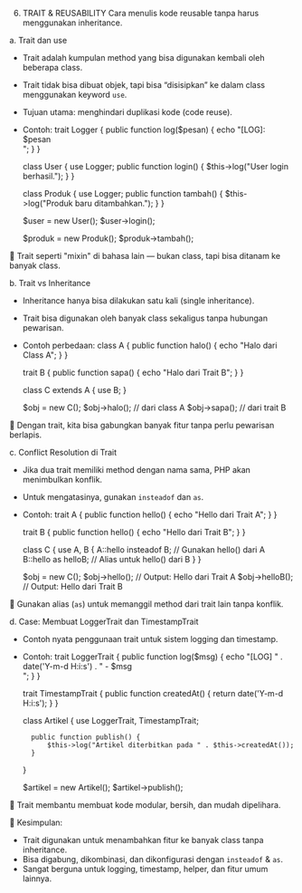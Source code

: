 6. TRAIT & REUSABILITY
Cara menulis kode reusable tanpa harus menggunakan inheritance.

a. Trait dan use
   - Trait adalah kumpulan method yang bisa digunakan kembali oleh beberapa class.
   - Trait tidak bisa dibuat objek, tapi bisa “disisipkan” ke dalam class menggunakan keyword `use`.
   - Tujuan utama: menghindari duplikasi kode (code reuse).
   - Contoh:
       trait Logger {
           public function log($pesan) {
               echo "[LOG]: $pesan<br>";
           }
       }

       class User {
           use Logger;
           public function login() {
               $this->log("User login berhasil.");
           }
       }

       class Produk {
           use Logger;
           public function tambah() {
               $this->log("Produk baru ditambahkan.");
           }
       }

       $user = new User();
       $user->login();

       $produk = new Produk();
       $produk->tambah();

   🔹 Trait seperti "mixin" di bahasa lain — bukan class, tapi bisa ditanam ke banyak class.

b. Trait vs Inheritance
   - Inheritance hanya bisa dilakukan satu kali (single inheritance).
   - Trait bisa digunakan oleh banyak class sekaligus tanpa hubungan pewarisan.
   - Contoh perbedaan:
       class A {
           public function halo() {
               echo "Halo dari Class A";
           }
       }

       trait B {
           public function sapa() {
               echo "Halo dari Trait B";
           }
       }

       class C extends A {
           use B;
       }

       $obj = new C();
       $obj->halo(); // dari class A
       $obj->sapa(); // dari trait B

   🔹 Dengan trait, kita bisa gabungkan banyak fitur tanpa perlu pewarisan berlapis.

c. Conflict Resolution di Trait
   - Jika dua trait memiliki method dengan nama sama, PHP akan menimbulkan konflik.
   - Untuk mengatasinya, gunakan `insteadof` dan `as`.
   - Contoh:
       trait A {
           public function hello() {
               echo "Hello dari Trait A";
           }
       }

       trait B {
           public function hello() {
               echo "Hello dari Trait B";
           }
       }

       class C {
           use A, B {
               A::hello insteadof B; // Gunakan hello() dari A
               B::hello as helloB;   // Alias untuk hello() dari B
           }
       }

       $obj = new C();
       $obj->hello();  // Output: Hello dari Trait A
       $obj->helloB(); // Output: Hello dari Trait B

   🔹 Gunakan alias (`as`) untuk memanggil method dari trait lain tanpa konflik.

d. Case: Membuat LoggerTrait dan TimestampTrait
   - Contoh nyata penggunaan trait untuk sistem logging dan timestamp.
   - Contoh:
       trait LoggerTrait {
           public function log($msg) {
               echo "[LOG] " . date('Y-m-d H:i:s') . " - $msg<br>";
           }
       }

       trait TimestampTrait {
           public function createdAt() {
               return date('Y-m-d H:i:s');
           }
       }

       class Artikel {
           use LoggerTrait, TimestampTrait;

           public function publish() {
               $this->log("Artikel diterbitkan pada " . $this->createdAt());
           }
       }

       $artikel = new Artikel();
       $artikel->publish();

   🔹 Trait membantu membuat kode modular, bersih, dan mudah dipelihara.

🔹 Kesimpulan:
- Trait digunakan untuk menambahkan fitur ke banyak class tanpa inheritance.
- Bisa digabung, dikombinasi, dan dikonfigurasi dengan `insteadof` & `as`.
- Sangat berguna untuk logging, timestamp, helper, dan fitur umum lainnya.
